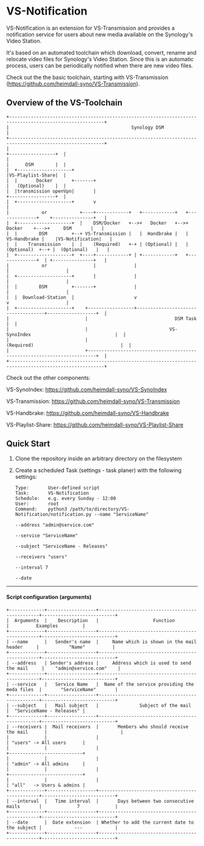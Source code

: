 #  VS-Notification

VS-Notification is an extension for VS-Transmission and provides a notification service for users about new media available on the Synology's Video Station.

It's based on an automated toolchain which download, convert, rename and relocate video files for Synology's Video Station. Since this is an automatic process, users can be periodically notified when there are new video files.

Check out the the basic toolchain, starting with VS-Transmission (https://github.com/heimdall-syno/VS-Transmission).

## Overview of the VS-Toolchain
```
+---------------------------------------------------------------------------------------------------------+
|                                             Synology DSM                                                |
+---------------------------------------------------------------------------------------------------------+
|                                                                                    +-----------------+  |
|                                                                                    |      DSM        |  |
|  +--------------------+                                                            |VS-Playlist-Share|  |
|  |       Docker       +-------+                                                    |   (Optional)    |  |
|  |transmission openVpn|       |                                                    +-----------------+  |
|  +--------------------+       v                                                                         |
|            or            +----+------------+   +------------+   +--------------+    +---------------+   |
|  +--------------------+  |    DSM/Docker   +-->+   Docker   +-->+    Docker    +--->+     DSM       |   |
|  |        DSM         +--+ VS-Transmission |   |  Handbrake |   | VS-Handbrake |    |VS-Notification|   |
|  |    Transmission    |  |    (Required)   +-+ | (Optional) |   |  (Optional)  +--+ |  (Optional)   |   |
|  +--------------------+  +----+------------+ | +------------+   +--------------+  | +---------------+   |
|            or                 |              |                                    |                     |
|  +--------------------+       |              |                                    |                     |
|  |        DSM         +-------+              |                                    |                     |
|  |  Download-Station  |                      v                                    v                     |
|  +--------------------+    +-----------------+------------------------------------+------------------+  |
|                            |                                DSM Task                                 |  |
|                            |                              VS-SynoIndex                               |  |
|                            |                               (Required)                                |  |
|                            +-------------------------------------------------------------------------+  |
+---------------------------------------------------------------------------------------------------------+
```

Check out the other components:

VS-SynoIndex:      https://github.com/heimdall-syno/VS-SynoIndex

VS-Transmission:   https://github.com/heimdall-syno/VS-Transmission

VS-Handbrake:      https://github.com/heimdall-syno/VS-Handbrake

VS-Playlist-Share: https://github.com/heimdall-syno/VS-Playlist-Share

## Quick Start

1. Clone the repository inside an arbitrary directory on the filesystem

2. Create a scheduled Task (settings - task planer) with the following settings:
	```
    Type:       User-defined script
    Task:       VS-Notification
    Schedule:   e.g. every Sunday - 12:00
    User:       root
    Command:    python3 /path/to/directory/VS-Notification/notification.py --name "ServiceName"
                                                                           --address "admin@service.com"
                                                                           --service "ServiceName"
                                                                           --subject "ServiceName - Releases"
                                                                           --receivers "users"
                                                                           --interval 7
                                                                           --date
    ```
----
#### Script configuration (arguments)

```
+-------------+------------------+------------------------------------------------+---------------------------+
|  Arguments  |    Description   |                    Function                    |          Examples         |
+-------------+------------------+------------------------------------------------+---------------------------+
| --name      |   Sender's name  |     Name which is shown in the mail header     |           "Name"          |
+-------------+------------------+------------------------------------------------+---------------------------+
| --address   | Sender's address |     Address which is used to send the mail     |    "admin@service.com"    |
+-------------+------------------+------------------------------------------------+---------------------------+
| --service   |   Service Name   |  Name of the service providing the meda files  |       "ServiceName"       |
+-------------+------------------+------------------------------------------------+---------------------------+
| --subject   |   Mail subject   |               Subject of the mail              |  "ServiceName - Releases" |
+-------------+------------------+------------------------------------------------+---------------------------+
| --receivers |  Mail receivers  |       Members who should receive the mail      |                           |
|             |                  |                                                | "users" -> All users      |
|             |                  |                                                +---------------------------+
|             |                  |                                                | "admin" -> All admins     |
|             |                  |                                                +---------------------------+
|             |                  |                                                | "all"   -> Users & admins |
+-------------+------------------+------------------------------------------------+---------------------------+
| --interval  |   Time interval  |       Days between two consecutive mails       |             7             |
+-------------+------------------+------------------------------------------------+---------------------------+
| --date      |  Date extension  | Whether to add the current date to the subject |            ---            |
+-------------+------------------+------------------------------------------------+---------------------------+
```
